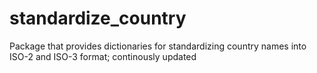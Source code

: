 # standardize_country
Package that provides dictionaries for standardizing country names into ISO-2 and ISO-3 format; continously updated
